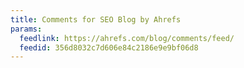 ```yaml
---
title: Comments for SEO Blog by Ahrefs
params:
  feedlink: https://ahrefs.com/blog/comments/feed/
  feedid: 356d8032c7d606e84c2186e9e9bf06d8
---
```

